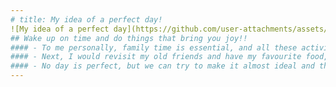 ```yaml
---
# title: My idea of a perfect day!
![My idea of a perfect day](https://github.com/user-attachments/assets/eae4b37e-599f-48e5-b417-fdc2b176bb3e)
## Wake up on time and do things that bring you joy!!
#### - To me personally, family time is essential, and all these activities that I would do in my perfect day wouldn’t be the same if I didn’t have family with me. 
#### - Next, I would revisit my old friends and have my favourite food, play my favourite games etc
#### - No day is perfect, but we can try to make it almost ideal and this is what mine "almost ideal" would look like. 
---
```


